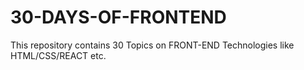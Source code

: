 # 30-DAYS-OF-FRONTEND
This repository contains 30 Topics on FRONT-END Technologies like HTML/CSS/REACT etc.
